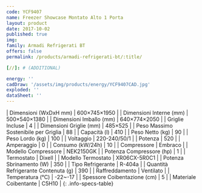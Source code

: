 ```yaml
---
code: YCF9407
name: Freezer Showcase Montato Alto 1 Porta
layout: product
date: 2017-10-02
published: true
img:
family: Armadi Refrigerati BT
offers: false
permalink: /products/armadi-refrigerati-bt/:title/

[//]: # (ADDITIONAL)

energy: ''
cadDraw: '/assets/img/products/energy/YCF9407CAD.jpg'
exploded: ''
dataSheet: ''
---
```



| Dimensioni (WxDxH mm) | 600×745×1950 |
| Dimensioni Interne (mm) | 500×540×1380 |
| Dimensioni Imballo (mm) | 640×774×2050 |
| Griglie Incluse | 4 |
| Dimensioni Griglie (mm) | 485×525 |
| Peso Massimo Sostenibile per Griglia | 88 |
| Capacità (l) | 410 |
| Peso Netto (kg) | 90 |
| Peso Lordo (kg) | 100 |
| Voltaggio | 220-240/50/1 |
| Potenza | 520 |
| Amperaggio | 0 |
| Consumo (kW/24h) | 10 |
| Compressore | Embraco |
| Modello Compressore | NEK2150GK |
| Potenza Compressore (hp) | 1 |
| Termostato | Dixell |
| Modello Termostato | XR06CX-5R0C1 |
| Potenza Sbrinamento (W) | 350 |
| Tipo Refrigerante | R-404a |
| Quantità Refrigerante Contenuta (g) | 390 |
| Raffreddamento | Ventilato |
| Temperatura (°C) | -22~-17 |
| Spessore Coibentazione (cm) | 5 |
| Materiale Coibentante | C5H10 |
{: .info-specs-table}
